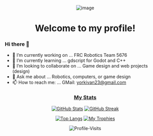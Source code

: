 
<div align="center">
  
![image](https://user-images.githubusercontent.com/124103219/216067709-84600762-28a5-4107-b661-0cd3d4d02ed1.png)

# Welcome to my profile!
</div>

### Hi there 👋

<!--
**CompooterWzrd/CompooterWzrd** is a ✨ _special_ ✨ repository because its `README.md` (this file) appears on your GitHub profile.

Here are some ideas to get you started:

### - 🔭 I’m currently working on ... FRC Robotics Team 5676
### - 🌱 I’m currently learning ... gdscript for Godot and C++
- 👯 I’m looking to collaborate on ...
- 🤔 I’m looking for help with ...
### - 💬 Ask me about ... Robotics, computers, or game design
### - 📫 How to reach me: ... GMail: yorkivan23@gmail.com
- 😄 Pronouns: ...
- ⚡ Fun fact: ...
-->
- 🔭 I’m currently working on ... FRC Robotics Team 5676
- 🌱 I’m currently learning ... gdscript for Godot and C++
- 👯 I’m looking to collaborate on ... Game design and web projects (design)
- 💬 Ask me about ... Robotics, computers, or game design
- 📫 How to reach me: ... GMail: yorkivan23@gmail.com

<div align="center">
  
  ### <u> My Stats </u>
[![GitHub Stats](https://github-readme-stats.vercel.app/api?username=CompooterWzrd&theme=tokyonight&border_radius=20)](https://github.com/anuraghazra/github-readme-stats)
[![GitHub Streak](https://streak-stats.demolab.com?user=CompooterWzrd&theme=tokyonight&border_radius=20&mode=weekly)](https://git.io/streak-stats)

[![Top Langs](https://github-readme-stats.vercel.app/api/top-langs/?username=CompooterWzrd&layout=compact&theme=tokyonight&border_radius=20)](https://github.com/anuraghazra/github-readme-stats)
[![My Trophies](https://github-profile-trophy.vercel.app/?username=CompooterWzrd&theme=tokyonight&border_radius=20)](https://github.com/Sl66p)

![Profile-Visits](https://profile-counter.glitch.me/CompooterWzrd/count.svg)
</div>

